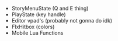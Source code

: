 - StoryMenuState (Q and E thing)
- PlayState (key handle)
- Editor vpad's (probably not gonna do idk)
- FlxHitbox (colors)
- Mobile Lua Functions